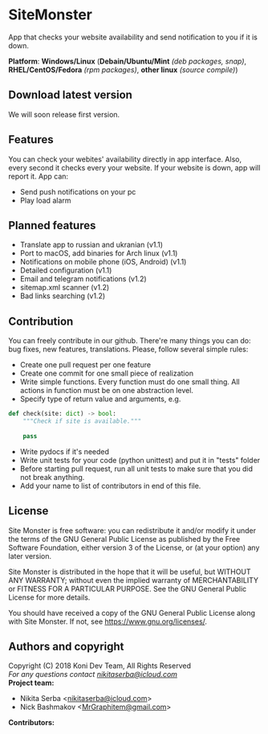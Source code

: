 # SiteMonster
App that checks your website availability and send notification to you if it is down.

**Platform**: **Windows/Linux** (**Debain/Ubuntu/Mint** *(deb packages, snap)*, **RHEL/CentOS/Fedora** *(rpm packages)*, **other linux** *(source compile)*)
## Download latest version
We will soon release first version.
## Features
You can check your webites' availability directly in app interface. Also, every second it checks every your website. If your website is down, app will report it. App can:
* Send push notifications on your pc
* Play load alarm
## Planned features
* Translate app to russian and ukranian (v1.1)
* Port to macOS, add binaries for Arch linux (v1.1)
* Notifications on mobile phone (iOS, Android) (v1.1)
* Detailed configuration (v1.1)
* Email and telegram notifications (v1.2)
* sitemap.xml scanner (v1.2)
* Bad links searching (v1.2)
## Contribution
You can freely contribute in our github. There're many things you can do: bug fixes, new features, translations. Please,
follow several simple rules:
* Create one pull request per one feature
* Create one commit for one small piece of realization
* Write simple functions. Every function must do one small thing. All actions in function must be on one abstraction level.
* Specify type of return value and arguments, e.g.
```python 
def check(site: dict) -> bool:
    """Check if site is available."""
    
    pass
```
* Write pydocs if it's needed
* Write unit tests for your code (python unittest) and put it in "tests" folder
* Before starting pull request, run all unit tests to make sure that you did not break anything.
* Add your name to list of contributors in end of this file.
## License
Site Monster is free software: you can redistribute it and/or modify
it under the terms of the GNU General Public License as published by
the Free Software Foundation, either version 3 of the License, or
(at your option) any later version.

Site Monster is distributed in the hope that it will be useful,
but WITHOUT ANY WARRANTY; without even the implied warranty of
MERCHANTABILITY or FITNESS FOR A PARTICULAR PURPOSE.  See the
GNU General Public License for more details.

You should have received a copy of the GNU General Public License
along with Site Monster.  If not, see <https://www.gnu.org/licenses/>.
## Authors and copyright
Copyright (C) 2018 Koni Dev Team, All Rights Reserved<br>
*For any questions contact <nikitaserba@icloud.com><br>*
**Project team:**
* Nikita Serba <<nikitaserba@icloud.com>>
* Nick Bashmakov <<MrGraphitem@gmail.com>>

**Contributors:**
